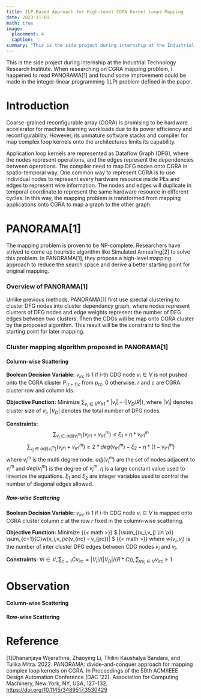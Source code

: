 ```yaml
---
title: ILP-Based Approach for High-level CGRA Kernel Loops Mapping  
date: 2023-11-01
math: true
image:
  placement: 4
  caption: ''
summary: "This is the side project during internship at the Industrial Technology Research Institute."
---
```

This is the side project during internship at the Industrial Technology Research Institute. When researching on CGRA mapping problem, I happened to read PANORAMA[1] and found some improvement could be made in the integer-linear programming (ILP) problem defined in the paper.  

# Introduction
Coarse-grained reconfigurable array (CGRA) is promising to be hardware accelerator for machine learning workloads due to its power efficiency and reconfigurability. However, its unmature software stacks and compiler for map complex loop kernels onto the architectures limits its capability. 

Application loop kernels are represented as Dataflow Graph (DFG), where the nodes represent operations, and the edges represent the dependencies between operations. The compiler need to map DFG nodes onto CGRA in spatio-temporal way. One common way to represent CGRA is to use individual nodes to represent every hardware resource inside PEs and edges to represent wire information. The nodes and edges will duplicate in temporal coordinate to represent the same hardware resource in different cycles. In this way, the mapping problem is transformed from mapping applications onto CGRA to map a graph to the other graph. 

# PANORAMA[1]
The mapping problem is proven to be NP-complete. Researchers have strived to come up heuristic algorithm like Simulated Annealing[2] to solve this problem. In PANORAMA[1], they propose a high-level mapping approach to reduce the search space and derive a better starting point for original mapping.
### Overview of PANORAMA[1]
Unlike previous methods, PANORAMA[1] first use spectal clustering to cluster DFG nodes into cluster dependancy graph, where nodes represent clusters of DFG nodes and edge weights represent the number of DFG edges between two clusters. Then the CDGs will be map onto CGRA cluster by the proposed algorithm. This result will be the constraint to find the starting point for later mapping. 

### Cluster mapping algorithm proposed in PANORAMA[1]

#### Column-wise Scattering 
**Boolean Decision Variable:** $v_{irc}$ is 1 if $i$-th CDG node $v_i \in V$ is not pushed onto the CGRA cluster $P_{(r+1)c}$ from $p_{rc}$, 0 otherwise. $r$ and $c$ are CGRA cluster row and column ids. 

**Objective Function:** Minimize $\sum_{v_i \in V}v_{ir1}*|v_i|-(|V_D / R|)$, where $|V_i|$ denotes cluster size of $v_i$, $|V_D|$ denotes the total number of DFG nodes.

**Constraints:** 
$$ \sum_{v_j \in adj(v_i^m)} (v_{jr1}+v_{ir1}^m) \leq \xi_1 + \eta * v_{ir1}^m$$
$$ \sum_{v_j \in adj(v_i^m)} (v_{jr1}+v_{ir1}^m) \geq 2 * deg(v_{ir1}^m) - \xi_2 - \eta * (1 - v_{ir1}^m)$$
where $v_i^m$ is the multi degree node. $adj(v_i^m)$ are the set of nodes adjacent to $v_i^m$ and $deg(v_i^m)$ is the degree of $v_i^m$. $\eta$ is a large constant value used to linearize the equations. $\xi_1$ and $\xi_2$ are integer variables used to control the number of diagonal edges allowed. 

##### Row-wise Scattering 

**Boolean Decision Variable:** $v_{irc}$ is 1 if $i$-th CDG node $v_i \in V$ is mapped onto CGRA cluster column $c$ at the row $r$ fixed in the column-wise scattering.

**Objective Function:** Minimize 
{{< math >}}
$ |\sum_{(v_i,v_j) \in \xi} \sum_{c=1}{C}w(v_i,v_j)*c*(v_{irc} - v_{jrc})| $
{{< math >}}
where $w(v_i, v_j)$ is the number of inter cluster DFG edges between CDG nodes $v_i$ and $v_j$. 

**Constraints:** $\forall i \in V, \sum_{c=1}{C} v_{irc} = |V_i|/(|V_D|/(R*C)), \sum_{\forall v_i \in V}v_{irc} \geq 1$
# Observation

#### Column-wise Scattering

#### Row-wise Scattering 

# Reference 
[1]Dhananjaya Wijerathne, Zhaoying Li, Thilini Kaushalya Bandara, and Tulika Mitra. 2022. PANORAMA: divide-and-conquer approach for mapping complex loop kernels on CGRA. In Proceedings of the 59th ACM/IEEE Design Automation Conference (DAC '22). Association for Computing Machinery, New York, NY, USA, 127–132. https://doi.org/10.1145/3489517.3530429
